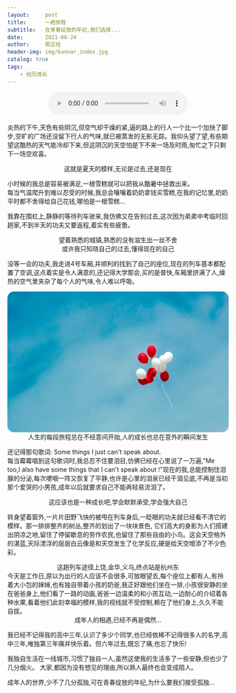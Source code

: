 ```yaml
---
layout:     post
title:      一趟旅程
subtitle:   在青春绽放的年纪,我们选择...
date:       2021-06-24
author:     假正经
header-img: img/bannar_index.jpg
catalog: true
tags:
    - 经历成长
---
```


<div align="center">
<audio controls="controls" autoplay="autoplay" style="width:320px;">
<source src="/music/Not_Today.mp3" type="audio/mp3" />
</audio>
</div>


炎热的下午,天色有些阴沉,但空气却干燥的紧,逼的路上的行人一个比一个加快了脚步,空旷的广场还没留下行人的气味,就已被蒸发的无影无踪。我仰头望了望,有些期望这酷热的天气能冷却下来,但这阴沉的天空怕是下不来一场及时雨,匆忙之下只剩下一场空欢喜。

<center>这就是夏天的模样,无论是过去,还是现在</center>

小时候的我总是容易被满足,一根雪糕就可以把我从酷暑中拯救出来。<br>
每当气温爬升到难以忍受的时候,我总会嚷嚷着奶奶拿钱买雪糕,在我的记忆里,奶奶平时都不舍得给自己花钱,哪怕是一根雪糕...<br>

我靠在围杠上,静静的等待列车驶来,我仿佛又在告别过去,这次因为弟弟中考临时回趟家,不到半天的功夫又要返程,着实有些疲惫。



<center>望着熟悉的城镇,熟悉的没有滋生出一丝不舍</center>

<center>或许我只知晓自己的过去,懂得现在的自己</center>

没等一会的功夫,我走进4号车厢,并顺利的找到了自己的座位,现在的列车基本都配置了空调,这点着实是令人满意的,还记得大学那会,买的是普快,车厢里挤满了人,燥热的空气里夹杂了每个人的气味,令人难以呼吸。


<div align="center">
<img src="/img/balloon.png" width="571" height="320" align=center style="border-radius: 15px;">
</div>


<center>人生的每段旅程总在不经意间开始,人的成长也总在意外的瞬间发生</center>

还记得那句歌词: Some things I just can't speak about.<br>
每当霉霉唱到这句歌词时,我总忍不住要泪目,仿佛已经在心里说了一万遍,"Me too,I also have some things that I can't speak about !"现在的我,总能控制住泪腺的分泌,每次哽咽一阵又恢复了平静,也许是心里的泪泉已经干涸见底,不再是当初那个爱哭的小男孩,成年以后就要求自己不能再轻易流泪了。

<center>这应该也是一种成长吧,学会默默承受,学会强大自己</center>



转身望着窗外,一片片田野飞快的被甩在列车身后,一眨眼的功夫就已经看不清它的模样。那一排排整齐的树丛,整齐的划出了一块块景色, 它们高大的身影为人们搭建出阴凉之地,留住了停留歇息的劳作农民,也留住了那些自由的小鸟。这会天空格外的湛蓝,天际漂浮的层层白云像是和天空发生了化学反应,硬是给天空增添了不少色彩。



<center>这趟列车途径上饶,金华,义乌,终点站是杭州东</center>
今天是工作日,原以为出行的人应该不会很多,可放眼望去,每个座位上都有人,有拎着大小包的婶婶,也有独自带着小孩的奶爸,我正好跟他们坐在一排,小孩很安静的坐在爸爸身上,他们看了一路的动画,爸爸一边温柔的和小孩互动,一边耐心的介绍着各种水果,看着他们此刻幸福的模样,我的视线就不受控制,赖在了他们身上,久久不能自拔。



<center>成年人的相遇,已经不再是偶然...</center>

我已经不记得我的高中三年,认识了多少个同学,也已经依稀不记得很多人的名字,高中三年,唯独第三年痛并快乐着。但六年过去,既忘了痛,也忘了快乐!

我独自生活在一线城市,习惯了独自一人,虽然这使我的生活多了一些安静,但也少了几分烟火。
大家,都因为没有想见的理由,所以熟人最终也会变成陌人。

成年人的世界,少不了几分孤独,可在青春绽放的年纪,为什么要我们接受孤独...